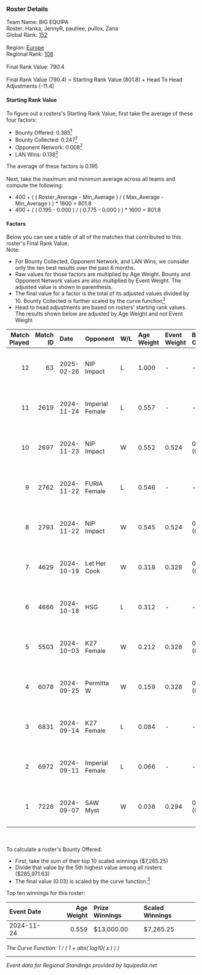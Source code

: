 ### Roster Details<br />
Team Name: BIG EQUIPA<br />
Roster: Hanka, JennyR, pauliiee, pullox, Zana<br />
Global Rank: [152](../../standings_global_2025_02_28.md)<br />
<br />
Region: [Europe]( ../../standings_europe_2025_02_28.md)<br />
Regional Rank: [108]( ../../standings_europe_2025_02_28.md)<br />
<br />
Final Rank Value:  790.4<br />
<br />
Final Rank Value (790.4) = Starting Rank Value (801.8) + Head To Head Adjustments (-11.4)<br />

#### Starting Rank Value<br />
To figure out a rosters's Starting Rank Value, first take the average of these four factors:<br />
- Bounty Offered: 0.385[<sup>1</sup>](#table2)
- Bounty Collected: 0.247[<sup>2</sup>](#table1)
- Opponent Network: 0.008[<sup>2</sup>](#table1)
- LAN Wins: 0.138[<sup>2</sup>](#table1)

The average of these factors is 0.195<br />
<br />
Next, take the maximum and minimum average across all teams and compute the following:<br />
- 400 + ( ( Roster_Average - Min_Average ) / ( Max_Average - Min_Average ) ) * 1600 = 801.8
- 400 + ( ( 0.195 - 0.000 ) / ( 0.775 - 0.000 ) ) * 1600 = 801.8


#### Factors<br />
Below you can see a table of all of the matches that contributed to this roster's Final Rank Value.<br />
Note:<br />

- For Bounty Collected, Opponent Network, and LAN Wins, we consider only the ten best results over the past 6 months.
- Raw values for those factors are multiplied by Age Weight. Bounty and Opponent Network values are also multiplied by Event Weight. The adjusted value is shown in parenthesis.
- The final value for a factor is the total of its adjusted values divided by 10. Bounty Collected is further scaled by the curve function[<sup>3</sup>](#curveFunction)
- Head to head adjustments are based on rosters' starting rank values. The results shown below are adjusted by Age Weight and not Event Weight
<span id="table1"></span><br />


| Match Played | Match ID | Date       | Opponent        | W/L | Age Weight | Event Weight | Bounty Collected | Opponent Network | LAN Wins  | H2H Adj. | Roster                                |
| -: | -: | :- | :- | :- | :- | :- | :- | :- | :- | -: | :- |
|           12 |       63 | 2025-02-26 | NIP Impact      | L   | 1.000      | -            | -                | -                | -         |   -17.67 | Hanka, JennyR, pauliiee, pullox, Zana |
|           11 |     2619 | 2024-11-24 | Imperial Female | L   | 0.557      | -            | -                | -                | -         |    -2.69 | JennyR, juliano, LETi, pauliiee, Zana |
|           10 |     2697 | 2024-11-23 | NIP Impact      | W   | 0.552      | 0.524        | 0.014 (0.004)    | 0.103 (0.030)    | 1 (0.552) |     7.40 | JennyR, juliano, LETi, pauliiee, Zana |
|            9 |     2762 | 2024-11-22 | FURIA Female    | L   | 0.546      | -            | -                | -                | -         |    -4.51 | JennyR, juliano, LETi, pauliiee, Zana |
|            8 |     2793 | 2024-11-22 | NIP Impact      | W   | 0.545      | 0.524        | 0.014 (0.004)    | 0.103 (0.029)    | 1 (0.545) |     7.36 | JennyR, juliano, LETi, pauliiee, Zana |
|            7 |     4629 | 2024-10-19 | Let Her Cook    | W   | 0.318      | 0.328        | 0.002 (0.000)    | 0.036 (0.004)    | 0 (0.000) |     3.14 | JennyR, juliano, LETi, pauliiee, Zana |
|            6 |     4666 | 2024-10-18 | HSG             | L   | 0.312      | -            | -                | -                | -         |    -6.80 | JennyR, juliano, LETi, pauliiee, Zana |
|            5 |     5503 | 2024-10-03 | K27 Female      | W   | 0.212      | 0.328        | 0.010 (0.001)    | 0.064 (0.004)    | 0 (0.000) |     2.55 | JennyR, juliano, LETi, pauliiee, Zana |
|            4 |     6078 | 2024-09-25 | Permitta W      | W   | 0.159      | 0.328        | 0.003 (0.000)    | 0.185 (0.010)    | 0 (0.000) |     1.60 | JennyR, juliano, LETi, pauliiee, Zana |
|            3 |     6831 | 2024-09-14 | K27 Female      | L   | 0.084      | -            | -                | -                | -         |    -1.65 | JennyR, juliano, LETi, pauliiee, Zana |
|            2 |     6972 | 2024-09-11 | Imperial Female | L   | 0.066      | -            | -                | -                | -         |    -0.32 | JennyR, juliano, LETi, pauliiee, Zana |
|            1 |     7228 | 2024-09-07 | SAW Myst        | W   | 0.038      | 0.294        | 0.000 (0.000)    | 0.002 (0.000)    | 0 (0.000) |     0.17 | JennyR, juliano, LETi, pauliiee, Zana |

<br />
<span id="table2"></span><br />
To calculate a roster's Bounty Offered:<br />

- First, take the sum of their top 10 scaled winnings ($7,265.25)
- Divide that value by the 5th highest value among all rosters ($285,971.63)
- The final value (0.03) is scaled by the curve function.[<sup>3</sup>](#curveFunction)

Top ten winnings for this roster:<br />

| Event Date | Age Weight | Prize Winnings | Scaled Winnings |
| :- | -: | :- | :- |
| 2024-11-24 |      0.559 | $13,000.00     | $7,265.25       |


<span id="curveFunction"></span>_The Curve Function: 1 / ( 1 + abs( log10( x ) ) )_<br />

---
_Event data for Regional Standings provided by liquipedia.net_<br />
